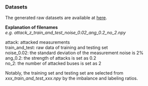 ### Datasets

The generated raw datasets are available at [here](http://drive.google.com/drive/folders/1KXLObYE2KreWB-LC_o_AKbPUx2Oijemi?usp=sharing). <br/>

**Explanation of filenames**  <br/>
_e.g. attack_z_train_and_test_noise_0.02_ang_0.2_no_2.npy_ <br/>

attack: attacked measurements <br/>
train_and_test: raw data of training and testing set <br/>
noise_0.02: the standard deviation of the measurement noise is 2% <br/>
ang_0.2: the strength of attacks is set as 0.2 <br/>
no_2: the number of attacked buses is set as 2 <br/>

Notably, the training set and testing set are selected from _xxx_train_and_test_xxx.npy_ by the imbalance and labeling ratios.
